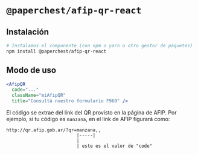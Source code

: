 # `@paperchest/afip-qr-react`

## Instalación

```bash
# Instalamos el componente (con npm o yarn u otro gestor de paquetes)
npm install @paperchest/afip-qr-react
```

## Modo de uso

```jsx
<AfipQR
  code="..."
  className="miAfipQR"
  title="Consultá nuestro formulario F960" />
```

El código se extrae del link del QR provisto en la página de AFIP.
Por ejemplo, si tu código es `manzana`, en el link de AFIP figurará como:

```
http://qr.afip.gob.ar/?qr=manzana,,
                          |-----|
                          |
                          | este es el valor de "code"
```
